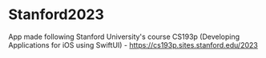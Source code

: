 # Stanford2023
App made following Stanford University's course CS193p (Developing Applications for iOS using SwiftUI) - https://cs193p.sites.stanford.edu/2023
